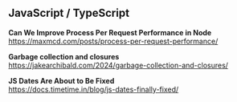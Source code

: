 ## JavaScript / TypeScript

**Can We Improve Process Per Request Performance in Node**  
https://maxmcd.com/posts/process-per-request-performance/

**Garbage collection and closures**  
https://jakearchibald.com/2024/garbage-collection-and-closures/

**JS Dates Are About to Be Fixed**  
https://docs.timetime.in/blog/js-dates-finally-fixed/